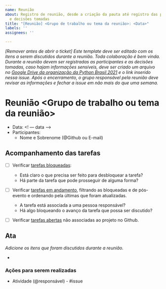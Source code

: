 ```yaml
---
name: Reunião
about: Registro de reunião, desde a criação da pauta até registro das participantes
  e decisões tomadas
title: "[Reunião] <Grupo de trabalho ou tema da reunião>: <Data>"
labels: ''
assignees: ''

---
```


_[Remover antes de abrir o ticket] Este template deve ser editado com os itens a serem discutidos durante a reunião. Toda colaboração é bem vinda. Durante a reunião devem ser registradas as participantes e as decisões tomadas, caso hajam informações sensíveis, deve ser criado um arquivo no [Google Drive da organização da Python Brasil 2021](https://drive.google.com/drive/folders/18zvyKpV42k_n_8Sr4a7yo5KxyU_SFgen?usp=sharing) e o link inserido nessa issue. Após o encerramento, o grupo responsável pela reunião deve revisar as informações e fechar a issue em não mais do que uma semana._

# Reunião <Grupo de trabalho ou tema da reunião>

- Data: <! –– data ––>  
- Participantes:
  - Nome e Sobrenome (@Github ou E-mail)

## Acompanhamento das tarefas

- [ ] Verificar [tarefas bloqueadas](https://github.com/pythonbrasil/pybr2021-org/projects/1?card_filter_query=label%3Abloqueado):
  - Está claro o que precisa ser feito para desbloquear a tarefa?
  - Há parte da tarefa que pode prosseguir de alguma forma?
- [ ] Verificar [tarefas em andamento](https://github.com/pythonbrasil/pybr2021-org/issues?q=is%3Aissue+is%3Aopen+sort%3Aupdated-asc+-label%3ABloqueado+-label%3AP%C3%B3s-evento+project%3Apythonbrasil%2Fpybr2021-org%2F1), filtrando as bloqueadas e de pós-evento e ordenando pela últimas que foram atualizadas.
  - A tarefa está associada a uma pessoa responsável?
  - Há algo bloqueando o avanço da tarefa que possa ser discutido?
- [ ] Verificar [tarefas abertas](https://github.com/pythonbrasil/pybr2021-org/issues?q=is%3Aopen+is%3Aissue+-project%3Apythonbrasil%2Fpybr2021-org%2F1+) não associadas ao projeto no Github.


## Ata

_Adicione os itens que foram discutidos durante a reunião._

- 

### Ações para serem realizadas

- Atividade (@responsável) - #issue
